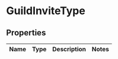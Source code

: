 

# GuildInviteType


## Properties

| Name | Type | Description | Notes |
|------------ | ------------- | ------------- | -------------|



